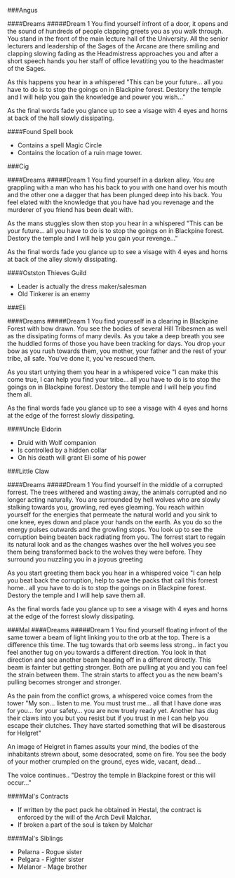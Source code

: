###Angus

####Dreams
#####Dream 1
You find yourself infront of a door, it opens and the sound of hundreds of people clapping greets you as you walk through. You stand in the front of the main lecture hall of the University. All the senior lecturers and leadership of the Sages of the Arcane are there smiling and clapping slowing fading as the Headmistress approaches you and after a short speech hands you her staff of office levatiting you to the headmaster of the Sages.

As this happens you hear in a whispered "This can be your future... all you have to do is to stop the goings on in Blackpine forest. Destory the temple and I will help you gain the knowledge and power you wish..."

As the final words fade you glance up to see a visage with 4 eyes and horns at back of the hall slowly dissipating. 

####Found Spell book
* Contains a spell Magic Circle
* Contains the location of a ruin mage tower.

###Cig

####Dreams
#####Dream 1
You find yourself in a darken alley. You are grappling with a man who has his back to you with one hand over his mouth and the other one a dagger that has been plunged deep into his back. You feel elated with the knowledge that you have had you revenage and the murderer of you friend has been dealt with.

As the mans stuggles slow then stop you hear in a whispered "This can be your future... all you have to do is to stop the goings on in Blackpine forest. Destory the temple and I will help you gain your revenge..."

As the final words fade you glance up to see a visage with 4 eyes and horns at back of the alley slowly dissipating. 

####Ostston Thieves Guild
* Leader is actually the dress maker/salesman
* Old Tinkerer is an enemy

###Eli

####Dreams
#####Dream 1
You find youreself in a clearing in Blackpine Forest with bow drawn. You see the bodies of several Hill Tribesmen as well as the dissipating forms of many devils. As you take a deep breath you see the huddled forms of those you have been tracking for days. You drop your bow as you rush towards them, you mother, your father and the rest of your tribe, all safe. You've done it, you've rescued them.

As you start untying them you hear in a whispered voice "I can make this come true, I can help you find your tribe... all you have to do is to stop the goings on in Blackpine forest. Destory the temple and I will help you find them all.

As the final words fade you glance up to see a visage with 4 eyes and horns at the edge of the forrest slowly dissipating. 

####Uncle Eldorin
* Druid with Wolf companion
* Is controlled by a hidden collar
* On his death will grant Eli some of his power

###Little Claw

####Dreams
#####Dream 1
You find yourself in the middle of a corrupted forrest. The trees withered and wasting away, the animals corrupted and no longer acting naturally. You are surrounded by hell wolves who are slowly stalking towards you, growling, red eyes gleaming. You reach within yourself for the energies that permeate the natural world and you sink to one knee, eyes down and place your hands on the earth. As you do so the energy pulses outwards and the growling stops. You look up to see the corruption being beaten back radiating from you. The forrest start to regain its natural look and as the changes washes over the hell wolves you see them being transformed back to the wolves they were before. They surround you nuzzling you in a joyous greeting    

As you start greeting them back you hear in a whispered voice "I can help you beat back the corruption, help to save the packs that call this forrest home.. all you have to do is to stop the goings on in Blackpine forest. Destory the temple and I will help save them all.

As the final words fade you glance up to see a visage with 4 eyes and horns at the edge of the forrest slowly dissipating. 

###Mal
####Dreams
#####Dream 1
You find yourself floating infront of the same tower a beam of light linking you to the orb at the top. There is a difference this time. The tug towards that orb seems less strong.. in fact you feel another tug on you towards a different direction. You look in that direction and see another beam heading off in a different directly. This beam is fainter but getting stronger. Both are pulling at you and you can feel the strain between them. The strain starts to affect you as the new beam's pulling
becomes stronger and stronger. 

As the pain from the conflict grows, a whispered voice comes from the tower "My son... listen to me. You must trust me... all that I have done was for you... for your safety... you are now truely ready yet. Another has dug their claws into you but you resist but if you trust in me I can help you escape their clutches. They have started something that will be disasterous for Helgret"

An image of Helgret in flames assults your mind, the bodies of the inhabitants strewn about, some desocrated, some on fire. You see the body of your mother crumpled on the ground, eyes wide, vacant, dead...

The voice continues.. "Destroy the temple in Blackpine forest or this will occur..."

####Mal's Contracts
* If written by the pact pack he obtained in Hestal, the contract is enforced by the will of the Arch Devil Malchar.
* If broken a part of the soul is taken by Malchar

####Mal's Siblings
* Pelarna - Rogue sister
* Pelgara - Fighter sister
* Melanor - Mage brother
